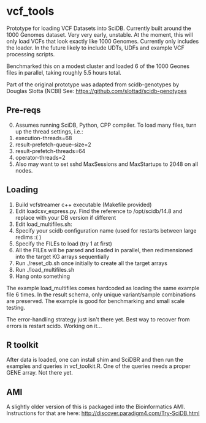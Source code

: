 vcf_tools
=========

Prototype for loading VCF Datasets into SciDB. Currently built around the 1000 Genomes dataset.
Very very early, unstable. At the moment, this will only load VCFs that look exactly like 1000 Genomes. Currently only includes the loader. In the future likely to include UDTs, UDFs and example VCF processing scripts.

Benchmarked this on a modest cluster and loaded 6 of the 1000 Geones files in parallel, taking roughly 5.5 hours total. 

Part of the original prototype was adapted from scidb-genotypes by Douglas Slotta (NCBI)
See: https://github.com/slottad/scidb-genotypes

## Pre-reqs
0. Assumes running SciDB, Python, CPP compiler. To load many files, turn up the thread settings, i.e.:
  1. execution-threads=68
  2. result-prefetch-queue-size=2
  3. result-prefetch-threads=64
  4. operator-threads=2
1. Also may want to set sshd MaxSessions and MaxStartups to 2048 on all nodes.

## Loading
1. Build vcfstreamer c++ executable (Makefile provided)
2. Edit loadcsv_express.py. Find the reference to /opt/scidb/14.8 and replace with your DB version if different
3. Edit load_multifiles.sh:
  1. Specify your scidb configuration name (used for restarts between large redims :( ) 
  2. Specify the FILEs to load (try 1 at first)
  3. All the FILEs will be parsed and loaded in parallel, then redimensioned into the target KG arrays sequentially
4. Run ./reset_db.sh once initially to create all the target arrays
5. Run ./load_multifiles.sh 
6. Hang onto something

The example load_multifiles comes hardcoded as loading the same example file 6 times.
In the result schema, only unique variant/sample combinations are preserved.
The example is good for benchmarking and small scale testing.

The error-handling strategy just isn't there yet. Best way to recover from errors is restart scidb.
Working on it...

## R toolkit
After data is loaded, one can install shim and SciDBR and then run the examples and queries in vcf_toolkit.R. 
One of the queries needs a proper GENE array. Not there yet.

## AMI
A slightly older version of this is packaged into the Bioinformatics AMI. Instructions for that are here: http://discover.paradigm4.com/Try-SciDB.html
